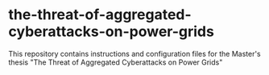 # the-threat-of-aggregated-cyberattacks-on-power-grids
This repository contains instructions and configuration files for the Master's thesis "The Threat of Aggregated Cyberattacks on Power Grids"
